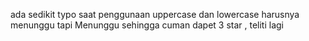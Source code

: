 ada sedikit typo saat penggunaan uppercase dan lowercase harusnya menunggu tapi Menunggu sehingga cuman dapet 3 star , teliti lagi 
